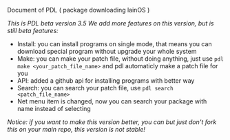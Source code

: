Document of PDL ( package downloading lainOS )

*This is PDL beta version 3.5*
*We add more features on this version, but is still beta*
*features:*
- Install: you can install programs on single mode, that means you can download special program without upgrade your whole system
- Make: you can make your patch file, without doing anything, just use `pdl make <your_patch_file_name>` and pdl automaticly make
a patch file for you
- API: added a github api for installing programs with better way
- Search: you can search your patch file, use `pdl search <patch_file_name>`
- Net menu item is changed, now you can search your package with name instead of selecting

*Notice: if you want to make this version better, you can but just don't fork this on your main repo, this version is not stable!*
